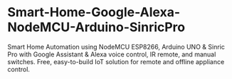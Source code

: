 # Smart-Home-Google-Alexa-NodeMCU-Arduino-SinricPro
Smart Home Automation using NodeMCU ESP8266, Arduino UNO &amp; Sinric Pro with Google Assistant &amp; Alexa voice control, IR remote, and manual switches. Free, easy-to-build IoT solution for remote and offline appliance control.
